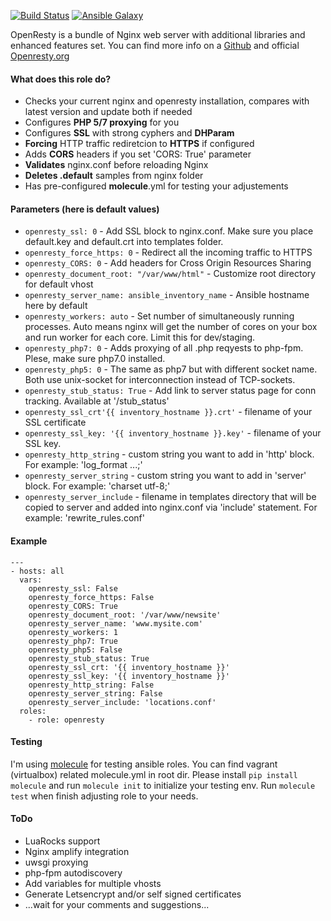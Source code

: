 [![Build Status](https://travis-ci.org/prozacUa/awesome_openresty.svg?branch=master)](https://travis-ci.org/prozacUa/awesome_openresty) [![Ansible Galaxy](http://img.shields.io/badge/galaxy-awesome_openresty-blue.svg?style=flat)](https://galaxy.ansible.com/prozacUa/awesome_openresty/)

OpenResty is a bundle of Nginx web server with additional libraries and enhanced features set.
You can find more info on a [Github](https://github.com/openresty/lua-nginx-module) and official [Openresty.org](https://openresty.org)

#### What does this role do?
- Checks your current nginx and openresty installation, compares with latest version and update both if needed
- Configures **PHP 5/7 proxying** for you
- Configures **SSL** with strong cyphers and **DHParam**
- **Forcing** HTTP traffic rediretcion to **HTTPS** if configured
- Adds **CORS** headers if you set 'CORS: True' parameter
- **Validates** nginx.conf before reloading Nginx
- **Deletes .default** samples from nginx folder
- Has pre-configured **molecule**.yml for testing your adjustements

#### Parameters (here is default values)
- `openresty_ssl: 0` - Add SSL block to nginx.conf. Make sure you place default.key and default.crt into templates folder.
- `openresty_force_https: 0` - Redirect all the incoming traffic to HTTPS
- `openresty_CORS: 0` - Add headers for Cross Origin Resources Sharing
- `openresty_document_root: "/var/www/html"` - Customize root directory for default vhost
- `openresty_server_name: ansible_inventory_name` - Ansible hostname here by default
- `openresty_workers: auto` - Set number of simultaneously running processes.
  Auto means nginx will get the number of cores on your box and run worker for each core. Limit this for dev/staging.
- `openresty_php7: 0` - Adds proxying of all .php reqyests to php-fpm. Plese, make sure php7.0 installed.
- `openresty_php5: 0` - The same as php7 but with different socket name. Both use unix-socket for interconnection instead of TCP-sockets.
- `openresty_stub_status: True` - Add link to server status page for conn tracking. Available at '/stub_status'
- `openresty_ssl_crt'{{ inventory_hostname }}.crt'` - filename of your SSL certificate
- `openresty_ssl_key: '{{ inventory_hostname }}.key'` - filename of your SSL key.
- `openresty_http_string` - custom string you want to add in 'http' block. For example: 'log_format ...;'
- `openresty_server_string` - custom string you want to add in 'server' block. For example: 'charset utf-8;'
- `openresty_server_include` - filename in templates directory that will be copied to server and added into nginx.conf via 'include' statement. For example: 'rewrite_rules.conf'

#### Example
```
---
- hosts: all
  vars:
    openresty_ssl: False
    openresty_force_https: False
    openresty_CORS: True
    openresty_document_root: '/var/www/newsite'
    openresty_server_name: 'www.mysite.com'
    openresty_workers: 1
    openresty_php7: True
    openresty_php5: False
    openresty_stub_status: True
    openresty_ssl_crt: '{{ inventory_hostname }}'
    openresty_ssl_key: '{{ inventory_hostname }}'
    openresty_http_string: False
    openresty_server_string: False
    openresty_server_include: 'locations.conf'
  roles:
    - role: openresty
```

#### Testing
I'm using [molecule](https://github.com/metacloud/molecule) for testing ansible roles. You can find vagrant (virtualbox) related molecule.yml in root dir. Please install `pip install molecule` and run `molecule init` to initialize your testing env. Run `molecule test` when finish adjusting role to your needs.

#### ToDo
- LuaRocks support
- Nginx amplify integration
- uwsgi proxying
- php-fpm autodiscovery
- Add variables for multiple vhosts
- Generate Letsencrypt and/or self signed certificates
- ...wait for your comments and suggestions...
